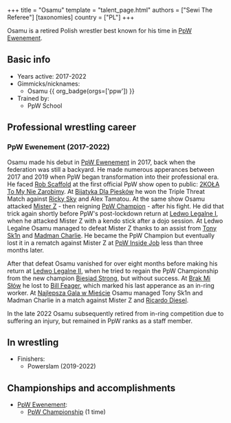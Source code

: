 +++
title = "Osamu"
template = "talent_page.html"
authors = ["Sewi The Referee"]
[taxonomies]
country = ["PL"]
+++

Osamu is a retired Polish wrestler best known for his time in [PpW Ewenement](@/o/ppw.md).

## Basic info

* Years active: 2017-2022
* Gimmicks/nicknames:
  - Osamu {{ org_badge(orgs=['ppw']) }}
* Trained by:
  - PpW School
 
## Professional wrestling career

### PpW Ewenement (2017-2022)

Osamu made his debut in [PpW Ewenement](@/o/ppw.md) in 2017, back when the federation was still a backyard. He made numerous apperances between 2017 and 2019 when PpW began transformation into their professional era. He faced [Rob Scaffold](@/w/rob-scaffold.md) at the first official PpW show open to public: [2KOŁA To My Nie Zarobimy](@/e/ppw/2019-12-07-ppw-2kola-to-my-nie-zarobimy.md). At [Bijatyka Dla Piesków](@/e/ppw/2020-02-15-ppw-brawl-for-the-puppies.md) he won the Triple Threat Match against [Ricky Sky](@/w/ricky-sky.md) and Alex Tamatou. At the same show Osamu attacked [Mister Z](@/w/mister-z.md) - then reigning [PpW Champion](@/c/ppw-championship.md) - after his fight. He did that trick again shortly before PpW's post-lockdown return at [Ledwo Legalne I](@/e/ppw/2021-06-12-ppw-ledwo-legalne.md), when he attacked Mister Z with a kendo stick after a dojo session. At Ledwo Legalne Osamu managed to defeat Mister Z thanks to an assist from [Tony Sk1n](@/w/tony-sk1n.md) and [Madman Charlie](@/w/madman-charlie.md). He became the PpW Champion but eventually lost it in a rematch against Mister Z at [PpW Inside Job](@/e/ppw/2021-09-11-ppw-inside-job.md) less than three months later. 

After that defeat Osamu vanished for over eight months before making his return at [Ledwo Legalne II](@/e/ppw/2022-05-21-ppw-ledwo-legalne-ii.md), when he tried to regain the PpW Championship from the new champion [Biesiad Strong](@/w/biesiad.md), but without success. At [Brak Mi Słów](@/e/ppw/2022-09-10-ppw-brak-mi-slow.md) he lost to [Bill Feager](@/w/feager.md), which marked his last apperance as an in-ring worker. At [Najlepsza Gala w Mieście](@/e/ppw/2022-11-25-ppw-najlepsza-gala-w-miescie.md) Osamu managed Tony Sk1n and Madman Charlie in a match against Mister Z and [Ricardo Diesel](@/w/ricardo-diesel.md). 

In the late 2022 Osamu subsequently retired from in-ring competition due to suffering an injury, but remained in PpW ranks as a staff member.

## In wrestling

* Finishers:
  - Powerslam (2019-2022)
 
## Championships and accomplishments

* [PpW Ewenement](@/o/ppw.md):
  - [PpW Championship](@/o/ppw.md) (1 time)
